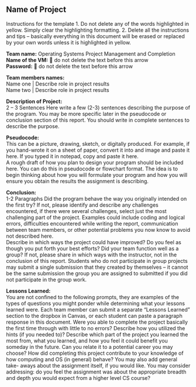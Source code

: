 **Name of Project** 
----------------------
Instructions for the template 1. Do not delete any of the words highlighted in yellow.
Simply clear the highlighting formatting. 2. Delete all the instructions and tips – basically
everything in this document will be erased or replaced by your own words unless it is
highlighted in yellow.

**Team name:** Operating Systems Project Management and Completion <br />
**Name of the VM:**  do not delete the text before this arrow <br />
**Password:**  do not delete the text before this arrow

**Team members names:** <br />
Name one | Describe role in project results <br />
Name two | Describe role in project results <br />

**Description of Project:**  <br />
2 – 3 Sentences
Here write a few (2-3) sentences describing the purpose of the program. You may be
more specific later in the pseudocode or conclusion section of this report. You should write in
complete sentences to describe the purpose. 

**Pseudocode:**  <br />
This can be a picture, drawing, sketch, or digitally produced. For example, if you
hand-wrote it on a sheet of paper, convert it into and image and paste it here. If you typed it
in notepad, copy and paste it here. <br />
A rough draft of how you plan to design your program should be included here. You can
do this in pseudocode or flowchart format. The idea is to begin thinking about how you will
formulate your program and how you will ensure you obtain the results the assignment is
describing.

**Conclusion:**  <br />
1-2 Paragraphs
Did the program behave the way you originally intended on the first try? If not, please
identify and describe any challenges encountered, if there were several challenges, select just
the most challenging part of the project. Examples could include coding and logical errors,
difficulties encountered while writing the report, communication between team members, or
other potential problems you now know to avoid not described here. <br />
Describe in which ways the project could have improved? Do you feel as though you
put forth your best efforts? Did your team function well as a group? If not, please share in
which ways with the instructor, not in the conclusion of this report. Students who do not
participate in group projects may submit a single submission that they created by themselves –
it cannot be the same submission the group you are assigned to submitted if you did not
participate in the group work.

**Lessons Learned:** <br />
You are not confined to the following prompts, they are examples of the types of
questions you might ponder while determining what your lessons learned were. Each team
member can submit a separate “Lessons Learned” section to the dropbox in Canvas, or each
student can paste a paragraph response in this document. Were you able to complete the
project basically the first time through with little to no errors? Describe how you utilized the
hints (if you needed to)? Describe which part of the project you learned the most from, what
you learned, and how you feel it could benefit you someday in the future. Can you relate it to a
potential career you may choose? How did completing this project contribute to your
knowledge of how computing and OS (in general) behave? You may also add general take-
aways about the assignment itself, if you would like. You may consider addressing: do you feel
the assignment was about the appropriate breadth and depth you would expect from a higher
level CS course?

